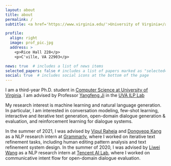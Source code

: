 ```yaml
---
layout: about
title: about
permalink: /
subtitle: <a href='https://www.virginia.edu/'>University of Virginia</a>. Computer Science Department.

profile:
  align: right
  image: prof_pic.jpg
  address: >
    <p>Rice Hall 228</p>
    <p>C'ville, VA 22903</p>

news: true  # includes a list of news items
selected_papers: false # includes a list of papers marked as "selected={true}"
social: true  # includes social icons at the bottom of the page
---
```


I am a third-year Ph.D. student in [Computer Science at University of Virginia](https://engineering.virginia.edu/departments/computer-science). I am advised by Professor [Yangfeng Ji](http://yangfengji.net/) in the [UVA ILP Lab](https://uvanlp.org/)

My research interest is machine learning and natural language generation. In particular, I am interested in conversation modeling, few-shot learning, interactive and iterative text generation, open-domain dialogue generation & evaluation, and reinforcement learning for dialogue systems.

In the summer of 2021, I was advised by [Vipul Raheja](https://www.linkedin.com/in/vipulraheja) and [Dongyeop Kang](https://dykang.github.io/) as a NLP research intern at [Grammarly](https://www.grammarly.com/about), where I worked on iterative text refinement tasks, including human editing pattern analysis and text refinement system design.
In the summer of 2020, I was advised by [Liwei Wang](https://lwwangcse.github.io/) as a NLP research intern at [Tencent AI Lab](https://www.tencent.com/en-us/about.html), where I worked on communicative intent flow for open-domain dialogue evaluation.